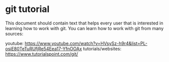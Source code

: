# git tutorial

This document should contain text that helps every user that is interested in learning how to work with git. You can learn how to work with git from many sources:

youtube: https://www.youtube.com/watch?v=HVsySz-h9r4&list=PL-osiE80TeTuRUfjRe54Eea17-YfnOOAx
tutorials/websites: https://www.tutorialspoint.com/git/
